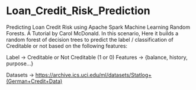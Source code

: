 # Loan_Credit_Risk_Prediction
Predicting Loan Credit Risk using Apache Spark Machine Learning Random Forests. A Tutorial by Carol McDonald. In this scenario, Here it builds a random forest of decision trees to predict the label / classification of Creditable or not based on the following features:

Label → Creditable or Not Creditable (1 or 0)
Features → {balance, history, purpose…}

Datasets -> https://archive.ics.uci.edu/ml/datasets/Statlog+(German+Credit+Data)
